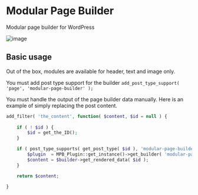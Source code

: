 # Modular Page Builder

Modular page builder for WordPress

![image](https://cloud.githubusercontent.com/assets/494927/10787478/1d80dd16-7d69-11e5-829e-725995593538.png)

## Basic usage

Out of the box, modules are available for header, text and image only.

You must add post type support for the builder `add_post_type_support( 'page', 'modular-page-builder' );`

You must handle the output of the page builder data manually. Here is an example of simply replacing the post content.

```php
add_filter( 'the_content', function( $content, $id = null ) {
  
	if ( ! $id ) {
		$id = get_the_ID();
	}

	if ( post_type_supports( get_post_type( $id ), 'modular-page-builder' ) ) {
		$plugin  = MPB_Plugin::get_instance()->get_builder( 'modular-page-builder' );
		$content = $builder->get_rendered_data( $id );
	}

	return $content;

}
```

